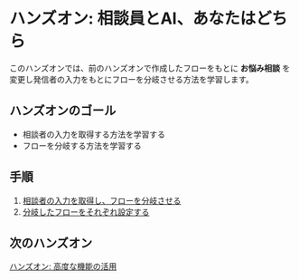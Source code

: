 # ハンズオン: 相談員とAI、あなたはどちら

このハンズオンでは、前のハンズオンで作成したフローをもとに __お悩み相談__ を変更し発信者の入力をもとにフローを分岐させる方法を学習します。

## ハンズオンのゴール
- 相談者の入力を取得する方法を学習する
- フローを分岐する方法を学習する

## 手順
1. [相談者の入力を取得し、フローを分岐させる](01-Gather-Split-Flow.md)
2. [分岐したフローをそれぞれ設定する](02-Setting-Wdigets.md)

## 次のハンズオン

[ハンズオン: 高度な機能の活用](/docs/03-Studio-Advanced-Features/00-Overview.md)